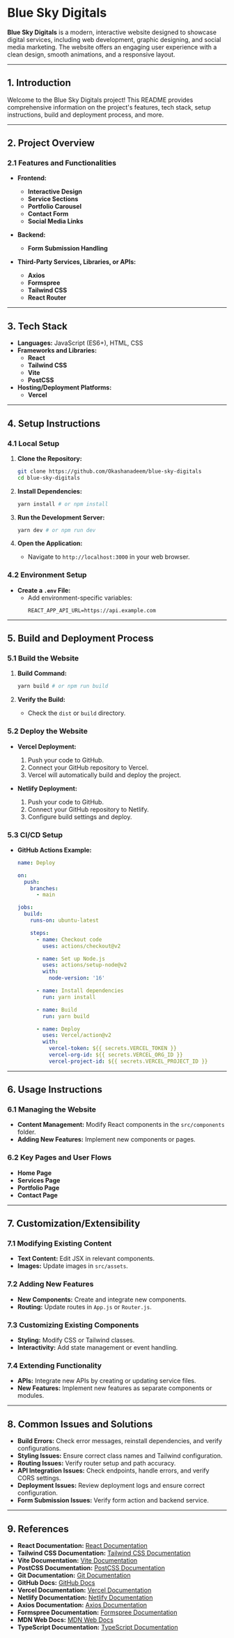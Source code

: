 # **Blue Sky Digitals**

**Blue Sky Digitals** is a modern, interactive website designed to showcase digital services, including web development, graphic designing, and social media marketing. The website offers an engaging user experience with a clean design, smooth animations, and a responsive layout.

---

## **1. Introduction**

Welcome to the Blue Sky Digitals project! This README provides comprehensive information on the project's features, tech stack, setup instructions, build and deployment process, and more.

---

## **2. Project Overview**

### **2.1 Features and Functionalities**

- **Frontend:**
  - **Interactive Design**
  - **Service Sections**
  - **Portfolio Carousel**
  - **Contact Form**
  - **Social Media Links**

- **Backend:**
  - **Form Submission Handling**

- **Third-Party Services, Libraries, or APIs:**
  - **Axios**
  - **Formspree**
  - **Tailwind CSS**
  - **React Router**

---

## **3. Tech Stack**

- **Languages:** JavaScript (ES6+), HTML, CSS
- **Frameworks and Libraries:**
  - **React**
  - **Tailwind CSS**
  - **Vite**
  - **PostCSS**
- **Hosting/Deployment Platforms:**
  - **Vercel**

---

## **4. Setup Instructions**

### **4.1 Local Setup**

1. **Clone the Repository:**
   ```bash
   git clone https://github.com/Okashanadeem/blue-sky-digitals
   cd blue-sky-digitals
   ```

2. **Install Dependencies:**
   ```bash
   yarn install # or npm install
   ```

3. **Run the Development Server:**
   ```bash
   yarn dev # or npm run dev
   ```

4. **Open the Application:**
   - Navigate to `http://localhost:3000` in your web browser.

### **4.2 Environment Setup**

- **Create a `.env` File:**
  - Add environment-specific variables:
    ```
    REACT_APP_API_URL=https://api.example.com
    ```

---

## **5. Build and Deployment Process**

### **5.1 Build the Website**

1. **Build Command:**
   ```bash
   yarn build # or npm run build
   ```

2. **Verify the Build:**
   - Check the `dist` or `build` directory.

### **5.2 Deploy the Website**

- **Vercel Deployment:**
  1. Push your code to GitHub.
  2. Connect your GitHub repository to Vercel.
  3. Vercel will automatically build and deploy the project.

- **Netlify Deployment:**
  1. Push your code to GitHub.
  2. Connect your GitHub repository to Netlify.
  3. Configure build settings and deploy.

### **5.3 CI/CD Setup**

- **GitHub Actions Example:**
  ```yaml
  name: Deploy

  on:
    push:
      branches:
        - main

  jobs:
    build:
      runs-on: ubuntu-latest

      steps:
        - name: Checkout code
          uses: actions/checkout@v2

        - name: Set up Node.js
          uses: actions/setup-node@v2
          with:
            node-version: '16'

        - name: Install dependencies
          run: yarn install

        - name: Build
          run: yarn build

        - name: Deploy
          uses: Vercel/action@v2
          with:
            vercel-token: ${{ secrets.VERCEL_TOKEN }}
            vercel-org-id: ${{ secrets.VERCEL_ORG_ID }}
            vercel-project-id: ${{ secrets.VERCEL_PROJECT_ID }}
  ```

---

## **6. Usage Instructions**

### **6.1 Managing the Website**

- **Content Management:** Modify React components in the `src/components` folder.
- **Adding New Features:** Implement new components or pages.

### **6.2 Key Pages and User Flows**

- **Home Page**
- **Services Page**
- **Portfolio Page**
- **Contact Page**

---

## **7. Customization/Extensibility**

### **7.1 Modifying Existing Content**

- **Text Content:** Edit JSX in relevant components.
- **Images:** Update images in `src/assets`.

### **7.2 Adding New Features**

- **New Components:** Create and integrate new components.
- **Routing:** Update routes in `App.js` or `Router.js`.

### **7.3 Customizing Existing Components**

- **Styling:** Modify CSS or Tailwind classes.
- **Interactivity:** Add state management or event handling.

### **7.4 Extending Functionality**

- **APIs:** Integrate new APIs by creating or updating service files.
- **New Features:** Implement new features as separate components or modules.

---

## **8. Common Issues and Solutions**

- **Build Errors:** Check error messages, reinstall dependencies, and verify configurations.
- **Styling Issues:** Ensure correct class names and Tailwind configuration.
- **Routing Issues:** Verify router setup and path accuracy.
- **API Integration Issues:** Check endpoints, handle errors, and verify CORS settings.
- **Deployment Issues:** Review deployment logs and ensure correct configuration.
- **Form Submission Issues:** Verify form action and backend service.

---

## **9. References**

- **React Documentation:** [React Documentation](https://reactjs.org/docs/getting-started.html)
- **Tailwind CSS Documentation:** [Tailwind CSS Documentation](https://tailwindcss.com/docs)
- **Vite Documentation:** [Vite Documentation](https://vitejs.dev/)
- **PostCSS Documentation:** [PostCSS Documentation](https://postcss.org/)
- **Git Documentation:** [Git Documentation](https://git-scm.com/doc)
- **GitHub Docs:** [GitHub Docs](https://docs.github.com/)
- **Vercel Documentation:** [Vercel Documentation](https://vercel.com/docs)
- **Netlify Documentation:** [Netlify Documentation](https://docs.netlify.com/)
- **Axios Documentation:** [Axios Documentation](https://axios-http.com/docs/intro)
- **Formspree Documentation:** [Formspree Documentation](https://formspree.io/docs/)
- **MDN Web Docs:** [MDN Web Docs](https://developer.mozilla.org/)
- **TypeScript Documentation:** [TypeScript Documentation](https://www.typescriptlang.org/docs/)
